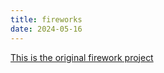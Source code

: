 ```yaml
---
title: fireworks
date: 2024-05-16
---
```


[This is the original firework project](/Coding-Blog/Code-Experiments/fireworks/index.html)

